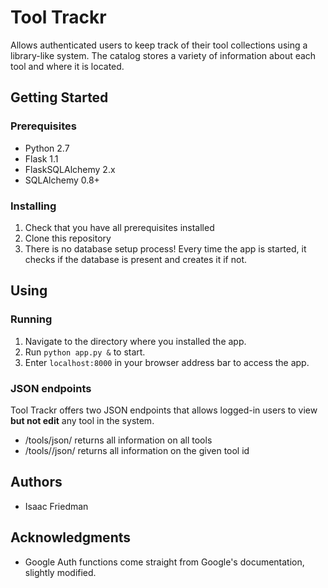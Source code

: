 # Tool Trackr  

Allows authenticated users to keep track of their tool collections using a  
library-like system. The catalog stores a variety of information about each  
tool and where it is located.

## Getting Started

### Prerequisites  
* Python 2.7
* Flask 1.1
* FlaskSQLAlchemy 2.x
* SQLAlchemy 0.8+


### Installing
1. Check that you have all prerequisites installed
2. Clone this repository
3. There is no database setup process! Every time the app is started, it  
checks if the database is present and creates it if not.

## Using  

### Running
1. Navigate to the directory where you installed the app.
2. Run `python app.py &` to start.
3. Enter `localhost:8000` in your browser address bar to access the app.

### JSON endpoints
Tool Trackr offers two JSON endpoints that allows logged-in users to view  
**but not edit** any tool in the system.
* /tools/json/ returns all information on all tools
* /tools/<tool id>/json/ returns all information on the given tool id

## Authors
* Isaac Friedman

## Acknowledgments
* Google Auth functions come straight from Google's documentation, slightly modified.
